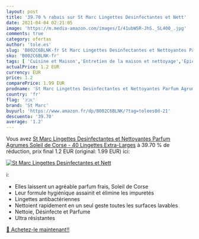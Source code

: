 ```yaml
---
layout: post
title: '39.70 % rabais sur St Marc Lingettes Desinfectantes et Nett'
date: 2021-04-04 02:21:05
image: 'https://m.media-amazon.com/images/I/41ubWSR-JhS._SL400_.jpg'
comments: true
category: ofertas
author: 'tole.es'
slug: 'B002C6BLNK-fr St Marc Lingettes Desinfectantes et Nettoyantes Parfum...'
sku: 'B002C6BLNK-fr'
tags: [ 'Cuisine et Maison','Entretien de la maison et nettoyage','Epicerie','Produits dentretien','Produits et accessoires de nettoyage','st marc','Épicerie', ]
actualPrice: 1.2 EUR
currency: EUR
price: 1.2
comparePrice: 1.99 EUR
prodname: 'St Marc Lingettes Desinfectantes et Nettoyantes Parfum Agrumes Soleil de Corse - 40 Lingettes Extra-Larges'
country: 'fr'
flag: '🇫🇷'
brand: 'St Marc'
buyurl: 'https://www.amazon.fr/dp/B002C6BLNK/?tag=tolees0d-21'
descuento: '39.70'
average: '1.2'
---
```


Vous avez [St Marc Lingettes Desinfectantes et Nettoyantes Parfum Agrumes Soleil de Corse - 40 Lingettes Extra-Larges](https://www.amazon.fr/dp/B002C6BLNK/?tag=tolees0d-21)  à  39.70 % de réduction, prix final  1.2 EUR (original: 1.99 EUR) ici:

[![St Marc Lingettes Desinfectantes et Nett](https://m.media-amazon.com/images/I/41ubWSR-JhS._SL400_.jpg)](https://www.amazon.fr/dp/B002C6BLNK/?tag=tolees0d-21)

ℹ️:

- Elles laissent un agréable parfum frais, Soleil de Corse
- Leur formule hygiénique assainit et élimine les impuretés
- Lingettes antibactériennes
- Nettoient rapidement en un seul geste toutes les surfaces lavables
- Nettoie, Désinfecte et Parfume
- Ultra résistantes

[🛒 Achetez-le maintenant!!](https://www.amazon.fr/dp/B002C6BLNK/?tag=tolees0d-21)
